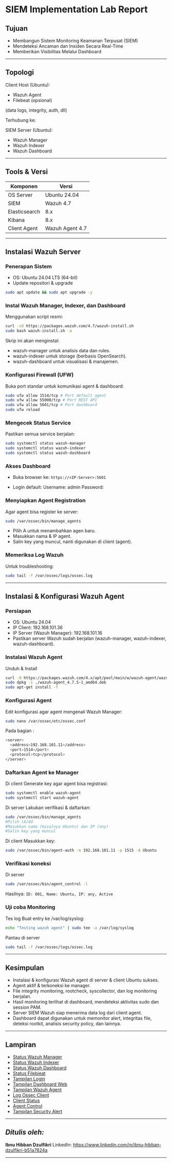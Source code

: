 # SIEM Implementation Lab Report

## Tujuan

- Membangun Sistem Monitoring Keamanan Terpusat (SIEM)
- Mendeteksi Ancaman dan Insiden Secara Real-Time
- Memberikan Visibilitas Melalui Dashboard

---

## Topologi

Client Host (Ubuntu):

- Wazuh Agent
- Filebeat (opsional)

(data logs, integrity, auth, dll)

Terhubung ke:

SIEM Server (Ubuntu):

- Wazuh Manager
- Wazuh Indexer
- Wazuh Dashboard

---

## Tools & Versi

| Komponen      | Versi           |
| ------------- | --------------- |
| OS Server     | Ubuntu 24.04    |
| SIEM          | Wazuh 4.7       |
| Elasticsearch | 8.x             |
| Kibana        | 8.x             |
| Client Agent  | Wazuh Agent 4.7 |

---

## Instalasi Wazuh Server

### Penerapan Sistem

- OS: Ubuntu 24.04 LTS (64-bit)
- Update repositori & upgrade

```bash
sudo apt update && sudo apt upgrade -y
```

### Instal Wazuh Manager, Indexer, dan Dashboard

Menggunakan script resmi:

```bash
curl -sO https://packages.wazuh.com/4.7/wazuh-install.sh
sudo bash wazuh-install.sh -a
```

Skrip ini akan menginstal:

- wazuh-manager untuk analisis data dan rules.
- wazuh-indexer untuk storage (berbasis OpenSearch).
- wazuh-dashboard untuk visualisasi & manajemen.

### Konfigurasi Firewall (UFW)

Buka port standar untuk komunikasi agent & dashboard:

```bash
sudo ufw allow 1514/tcp # Port default agent
sudo ufw allow 55000/tcp # Port REST API
sudo ufw allow 5601/tcp # Port dashboard
sudo ufw reload
```

### Mengecek Status Service

Pastikan semua service berjalan:

```bash
sudo systemctl status wazuh-manager
sudo systemctl status wazuh-indexer
sudo systemctl status wazuh-dashboard
```

### Akses Dashboard

- Buka browser ke:
  `https://<IP-Server>:5601`

- Login default:
  Username: admin
  Password: <password yang dioutput pada instalasi>

### Menyiapkan Agent Registration

Agar agent bisa register ke server:

```bash
sudo /var/ossec/bin/manage_agents
```

- Pilih A untuk menambahkan agen baru.
- Masukkan nama & IP agent.
- Salin key yang muncul, nanti digunakan di client (agent).

### Memeriksa Log Wazuh

Untuk troubleshooting:

```bash
sudo tail -f /var/ossec/logs/ossec.log
```

---

## Instalasi & Konfigurasi Wazuh Agent

### Persiapan

- OS: Ubuntu 24.04
- IP Client: 192.168.101.36
- IP Server (Wazuh Manager): 192.168.101.16
- Pastikan server Wazuh sudah berjalan (wazuh-manager, wazuh-indexer, wazuh-dashboard).

### Instalasi Wazuh Agent

Unduh & Install

```bash
curl -O https://packages.wazuh.com/4.x/apt/pool/main/w/wazuh-agent/wazuh-agent_4.7.5-1_amd64.deb
sudo dpkg -i ./wazuh-agent_4.7.5-1_amd64.deb
sudo apt-get install -f
```

### Konfigurasi Agent

Edit konfigurasi agar agent mengenali Wazuh Manager:

```bash
sudo nano /var/ossec/etc/ossec.conf
```

Pada bagian <client>:

```bash
<server>
  <address>192.168.101.11</address>
  <port>1514</port>
  <protocol>tcp</protocol>
</server>
```

### Daftarkan Agent ke Manager

Di client
Generate key agar agent bisa registrasi:

```bash
sudo systemctl enable wazuh-agent
sudo systemctl start wazuh-agent
```

Di server
Lakukan verifikasi & daftarkan:

```bash
sudo /var/ossec/bin/manage_agents
#Pilih (A)dd
#Masukkan nama (misalnya Ubuntu) dan IP (any)
#Salin key yang muncul
```

Di client
Masukkan key:

```bash
sudo /var/ossec/bin/agent-auth -m 192.168.101.11 -p 1515 -A Ubuntu
```

### Verifikasi koneksi

Di server

```bash
sudo /var/ossec/bin/agent_control -l
```

Hasilnya:
`ID: 001, Name: Ubuntu, IP: any, Active`

### Uji coba Monitoring

Tes log
Buat entry ke /var/log/syslog:

```bash
echo "Testing wazuh agent" | sudo tee -a /var/log/syslog
```

Pantau di server

```bash
sudo tail -f /var/ossec/logs/ossec.log
```

---

## Kesimpulan

- Instalasi & konfigurasi Wazuh agent di server & client Ubuntu sukses.
- Agent aktif & terkoneksi ke manager.
- File integrity monitoring, rootcheck, syscollector, dan log monitoring berjalan.
- Hasil monitoring terlihat di dashboard, mendeteksi aktivitas sudo dan session PAM.
- Server SIEM Wazuh siap menerima data log dari client agent.
- Dashboard dapat digunakan untuk memonitor alert, integritas file, deteksi rootkit, analisis security policy, dan lainnya.

---

## Lampiran

- [Status Wazuh Manager](wazuh-manager.png)
- [Status Wazuh Indexer](wazuh-indexer.png)
- [Status Wazuh Dashboard](wazuh-dashboard.png)
- [Status Filebieat](filebeat.png)
- [Tampilan Login](tampilan-login.png)
- [Tampilan Dashboard Web](dashboard-web.png)
- [Tampilan Wazuh Agent](dashboard-wazuh-agent.png)
- [Log Ossec Client](client-osseclog.png)
- [Client Status](client-status.png)
- [Agent Control](agent-control.png)
- [Tampilan Security Alert](security-alert.png)

---

## _Ditulis oleh:_

**Ibnu Hibban Dzulfikri**
LinkedIn: https://www.linkedin.com/in/ibnu-hibban-dzulfikri-b51a7824a

---
